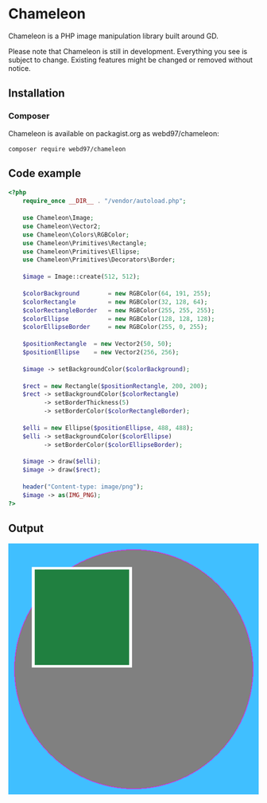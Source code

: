 # Chameleon
Chameleon is a PHP image manipulation library built around GD.

Please note that Chameleon is still in development. Everything you see is subject to change. Existing features might be changed or removed without notice.

## Installation
### Composer
Chameleon is available on packagist.org as webd97/chameleon:

    composer require webd97/chameleon

## Code example
```php
<?php
    require_once __DIR__ . "/vendor/autoload.php";

    use Chameleon\Image;
    use Chameleon\Vector2;
    use Chameleon\Colors\RGBColor;
    use Chameleon\Primitives\Rectangle;
    use Chameleon\Primitives\Ellipse;
    use Chameleon\Primitives\Decorators\Border;
    
    $image = Image::create(512, 512);

    $colorBackground        = new RGBColor(64, 191, 255);
    $colorRectangle         = new RGBColor(32, 128, 64);
    $colorRectangleBorder   = new RGBColor(255, 255, 255);
    $colorEllipse           = new RGBColor(128, 128, 128);
    $colorEllipseBorder     = new RGBColor(255, 0, 255);

    $positionRectangle  = new Vector2(50, 50);
    $positionEllipse    = new Vector2(256, 256);
    
    $image -> setBackgroundColor($colorBackground);
    
    $rect = new Rectangle($positionRectangle, 200, 200);
    $rect -> setBackgroundColor($colorRectangle)
          -> setBorderThickness(5)
          -> setBorderColor($colorRectangleBorder);
        
    $elli = new Ellipse($positionEllipse, 488, 488);
    $elli -> setBackgroundColor($colorEllipse)
          -> setBorderColor($colorEllipseBorder);
    
    $image -> draw($elli);
    $image -> draw($rect);
    
    header("Content-type: image/png");
    $image -> as(IMG_PNG);
?>
```

## Output
![Code example output](img/index/example.png)